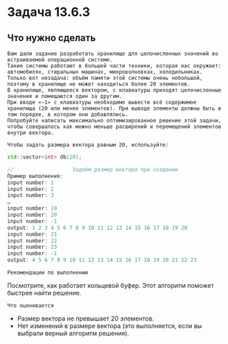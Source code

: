 # Задача 13.6.3
## Что нужно сделать
```
Вам дали задание разработать хранилище для целочисленных значений во встраиваемой операционной системе.
Такие системы работают в большей части техники, которая нас окружает: автомобилях, стиральных машинах, микроволновках, холодильниках. 
Только вот незадача: объём памяти этой системы очень небольшой, поэтому в хранилище не может находиться более 20 элементов.
В хранилище, являющееся вектором, с клавиатуры приходят целочисленные значения и помещаются один за другим.
При вводе «−1» с клавиатуры необходимо вывести всё содержимое хранилища (20 или менее элементов). При выводе элементы должны быть в том порядке, в котором они добавлялись.
Попробуйте написать максимально оптимизированное решение этой задачи, чтобы совершалось как можно меньше расширений и перемещений элементов внутри вектора.
```
`Чтобы задать размера вектора равным 20, используйте:`
```C++
std::vector<int> db(20);
```
```C++
//                   Задаём размер вектора при создании
Пример выполнения:
input number: 1 
input number: 2 
input number: 3 
… 
input number: 19 
input number: 20 
input number: -1 
output: 1 2 3 4 5 6 7 8 9 10 11 12 13 14 15 16 17 18 19 20 
input number: 21 
input number: 22 
input number: 23 
input number: -1 
output: 4 5 6 7 8 9 10 11 12 13 14 15 16 17 18 19 20 21 22 23
```
`Рекомендации по выполнению`

Посмотрите, как работает кольцевой буфер. Этот алгоритм поможет быстрее найти решение.

`Что оценивается`

* Размер вектора не превышает 20 элементов.
* Нет изменений в размере вектора (это выполняется, если вы выбрали верный алгоритм решения).